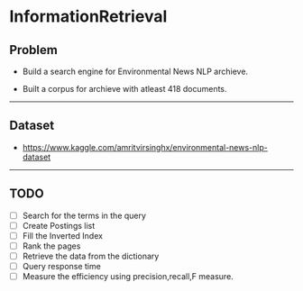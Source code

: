 # InformationRetrieval

## Problem

* Build a search engine for Environmental News NLP archieve.

* Built a corpus for archieve with atleast 418 documents.

----

## Dataset

* <https://www.kaggle.com/amritvirsinghx/environmental-news-nlp-dataset>

----

## TODO

* [ ] Search for the terms in the query
* [ ] Create Postings list
* [ ] Fill the Inverted Index
* [ ] Rank the pages
* [ ] Retrieve the data from the dictionary
* [ ] Query response time
* [ ] Measure the efficiency using precision,recall,F measure.
